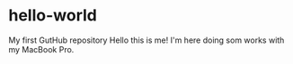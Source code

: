 # hello-world
My first GutHub repository
Hello this is me! I'm here doing som works with my MacBook Pro.
